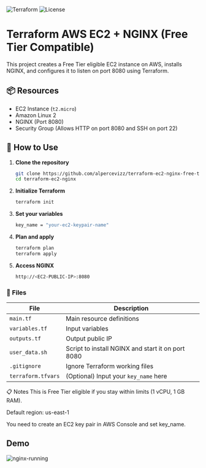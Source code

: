 ![Terraform](https://img.shields.io/badge/Terraform-v1.8+-623CE4?logo=terraform)
![License](https://img.shields.io/badge/license-MIT-green)

# Terraform AWS EC2 + NGINX (Free Tier Compatible)

This project creates a Free Tier eligible EC2 instance on AWS, installs NGINX, and configures it to listen on port 8080 using Terraform.

## 📦 Resources

- EC2 Instance (`t2.micro`)
- Amazon Linux 2
- NGINX (Port 8080)
- Security Group (Allows HTTP on port 8080 and SSH on port 22)

## 🚀 How to Use

1. **Clone the repository**
   ```bash
   git clone https://github.com/alpercevizz/terraform-ec2-nginx-free-tier.git
   cd terraform-ec2-nginx

2. **Initialize Terraform**
   ```bash
   terraform init


3. **Set your variables**
   ```bash
   key_name = "your-ec2-keypair-name"

4. **Plan and apply**
   ```bash
   terraform plan
   terraform apply

5. **Access NGINX**
   ```bash
   http://<EC2-PUBLIC-IP>:8080

### 🧾 Files

| File              | Description                                         |
|-------------------|-----------------------------------------------------|
| `main.tf`         | Main resource definitions                          |
| `variables.tf`    | Input variables                                     |
| `outputs.tf`      | Output public IP                                    |
| `user_data.sh`    | Script to install NGINX and start it on port 8080  |
| `.gitignore`      | Ignore Terraform working files                      |
| `terraform.tfvars`| (Optional) Input your `key_name` here               |

📋 Notes
This is Free Tier eligible if you stay within limits (1 vCPU, 1 GB RAM).

Default region: us-east-1

You need to create an EC2 key pair in AWS Console and set key_name.

## Demo

![nginx-running](/nginx-running.png)
